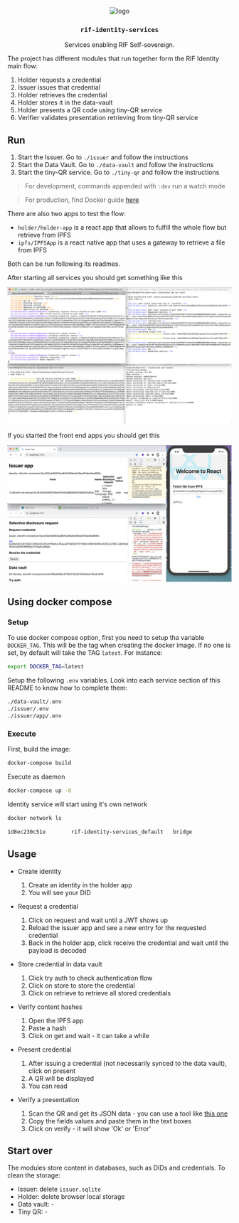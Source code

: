 <p align="middle">
    <img src="https://www.rifos.org/assets/img/logo.svg" alt="logo" height="100" >
</p>
<h3 align="middle"><code>rif-identity-services</code></h3>
<p align="middle">
    Services enabling RIF Self-sovereign.
</p>

The project has different modules that run together form the RIF Identity main flow:

1. Holder requests a credential
2. Issuer issues that credential
3. Holder retrieves the credential
4. Holder stores it in the data-vault
5. Holder presents a QR code using tiny-QR service
6. Verifier validates presentation retrieving from tiny-QR service

## Run

1. Start the Issuer. Go to `./issuer` and follow the instructions
2. Start the Data Vault. Go to `./data-vault` and follow the instructions
3. Start the tiny-QR service. Go to `./tiny-qr` and follow the instructions

> For development, commands appended with `:dev` run a watch mode

> For production, find Docker guide [here](./docs/Deploy_prod.md)

There are also two apps to test the flow:

- `holder/holder-app` is a react app that allows to fulfill the whole flow but retrieve from IPFS
- `ipfs/IPFSApp` is a react native app that uses a gateway to retrieve a file from IPFS

Both can be run following its readmes.

After starting all services you should get something like this

![run-all](./img/run-all.png)

If you started the front end apps you should get this

![run-all-front](./img/run-all-front.png)

## Using docker compose

### Setup

To use docker compose option, first you need to setup tha variable `DOCKER_TAG`. This will be the tag when creating the docker image. If no one is set, by default will take the TAG `latest`. For instance:

```bash
export DOCKER_TAG=latest
```

Setup the following `.env` variables. Look into each service section of this README to know how to complete them:

```text
./data-vault/.env
./issuer/.env
./issuer/app/.env
```
### Execute

First, build the image:

```bash
docker-compose build 
```

Execute as daemon

```bash
docker-compose up -d
```

Identity service will start using it's own network
```bash
docker network ls
```
```bash
1d8ec230c51e        rif-identity-services_default   bridge              local
```



## Usage

- Create identity

  1. Create an identity in the holder app
  2. You will see your DID

- Request a credential

  1. Click on request and wait until a JWT shows up
  2. Reload the issuer app and see a new entry for the requested credential
  3. Back in the holder app, click receive the credential and wait until the payload is decoded

- Store credential in data vault

  1. Click try auth to check authentication flow
  2. Click on store to store the credential
  3. Click on retrieve to retrieve all stored credentials

- Verify content hashes

  1. Open the IPFS app
  2. Paste a hash
  3. Click on get and wait - it can take a while

- Present credential

  1. After issuing a credential (not necessarily synced to the data vault), click on present
  2. A QR will be displayed
  3. You can read

- Verify a presentation

  1. Scan the QR and get its JSON data - you can use a tool like [this one](https://www.ginifab.com/feeds/qr_code/qr_code_scanner.html)
  2. Copy the fields values and paste them in the text boxes
  3. Click on verify - it will show 'Ok' or 'Error'

## Start over

The modules store content in databases, such as DIDs and credentials. To clean the storage:

- Issuer: delete `issuer.sqlite`
- Holder: delete browser local storage
- Data vault: -
- Tiny QR: -
